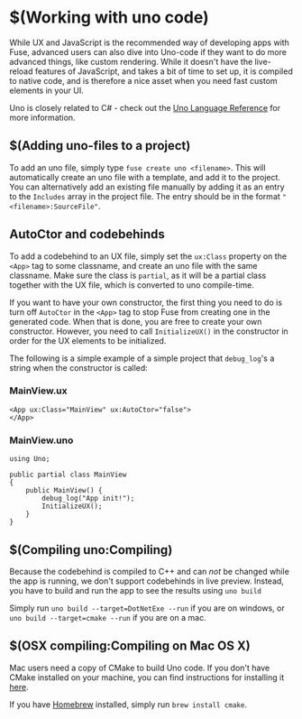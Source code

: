 # $(Working with uno code)

While UX and JavaScript is the recommended way of developing apps with Fuse, advanced users can also dive into Uno-code if they want to do more advanced things, like custom rendering. While it doesn't have the live-reload features of JavaScript, and takes a bit of time to set up, it is compiled to native code, and is therefore a nice asset when you need fast custom elements in your UI.

Uno is closely related to C# - check out the [Uno Language Reference](https://www.fusetools.com/developers/guides/unolang) for more information.

## $(Adding uno-files to a project)

To add an uno file, simply type `fuse create uno <filename>`. This will automatically create an uno file with a template, and add it to the project. You can alternatively add an existing file manually by adding it as an entry to the `Includes` array in the project file. The entry should be in the format `"<filename>:SourceFile"`.

## AutoCtor and codebehinds

To add a codebehind to an UX file, simply set the `ux:Class` property on the `<App>` tag to some classname, and create an uno file with the same classname. Make sure the class is `partial`, as it will be a partial class together with the UX file, which is converted to uno compile-time.

If you want to have your own constructor, the first thing you need to do is turn off `AutoCtor` in the `<App>` tag to stop Fuse from creating one in the generated code. When that is done, you are free to create your own constructor. However, you need to call `InitializeUX()` in the constructor in order for the UX elements to be initialized.

The following is a simple example of a simple project that `debug_log`'s a string when the constructor is called:

### MainView.ux

```ux
<App ux:Class="MainView" ux:AutoCtor="false">
</App>
```

### MainView.uno

```uno
using Uno;

public partial class MainView
{
	public MainView() {
		debug_log("App init!");
		InitializeUX();
	}
}
```

## $(Compiling uno:Compiling)

Because the codebehind is compiled to C++ and can *not* be changed while the app is running, we don't support codebehinds in live preview. Instead, you have to build and run the app to see the results using `uno build`

Simply run `uno build --target=DotNetExe --run` if you are on windows, or `uno build --target=cmake --run` if you are on a mac.

## $(OSX compiling:Compiling on Mac OS X)

Mac users need a copy of CMake to build Uno code.
If you don't have CMake installed on your machine, you can find instructions for installing it [here](http://www.cmake.org/install/).

If you have [Homebrew](http://brew.sh/) installed, simply run `brew install cmake`.
